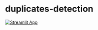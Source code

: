 # duplicates-detection

[![Streamlit App](https://static.streamlit.io/badges/streamlit_badge_black_white.svg)](https://yousmaaz-powertrain-project-srcmain-kdzomd.streamlit.app/)